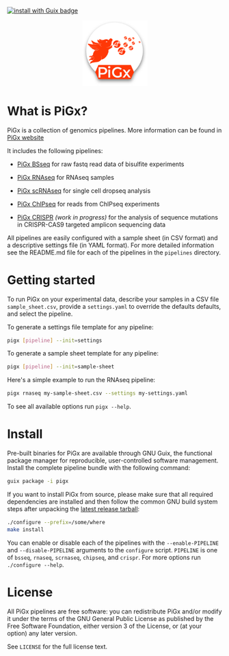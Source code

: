[![install with Guix badge](https://img.shields.io/badge/install%20with-guix-F4BB15.svg)](https://gnu.org/s/guix)

<div align="center">
<img src="logo.svg" alt="PiGx logo" width="30%" height="30%" />
</div>

# What is PiGx?

PiGx is a collection of genomics pipelines. More information can be found in [PiGx website](http://bioinformatics.mdc-berlin.de/pigx/)

It includes the following pipelines:

- [PiGx BSseq](https://github.com/BIMSBbioinfo/pigx_bsseq) for raw
  fastq read data of bisulfite experiments

- [PiGx RNAseq](https://github.com/BIMSBbioinfo/pigx_rnaseq) for RNAseq samples

- [PiGx scRNAseq](https://github.com/BIMSBbioinfo/pigx_scrnaseq) for
  single cell dropseq analysis

- [PiGx ChIPseq](https://github.com/BIMSBbioinfo/pigx_chipseq) for
  reads from ChIPseq experiments

- [PiGx CRISPR](https://github.com/BIMSBbioinfo/pigx_crispr) *(work in progress)*
  for the analysis of sequence mutations in CRISPR-CAS9 targeted
  amplicon sequencing data

All pipelines are easily configured with a sample sheet (in CSV
format) and a descriptive settings file (in YAML format).  For more
detailed information see the README.md file for each of the pipelines
in the `pipelines` directory.


# Getting started

To run PiGx on your experimental data, describe your samples in a CSV
file `sample_sheet.csv`, provide a `settings.yaml` to override the
defaults defaults, and select the pipeline.

To generate a settings file template for any pipeline:

```sh
pigx [pipeline] --init=settings
```

To generate a sample sheet template for any pipeline:

```sh
pigx [pipeline] --init=sample-sheet
```

Here's a simple example to run the RNAseq pipeline:

```sh
pigx rnaseq my-sample-sheet.csv --settings my-settings.yaml
```

To see all available options run `pigx --help`.


# Install

Pre-built binaries for PiGx are available through GNU Guix, the
functional package manager for reproducible, user-controlled software
management.  Install the complete pipeline bundle with the following
command:

```sh
guix package -i pigx
```

If you want to install PiGx from source, please make sure that all
required dependencies are installed and then follow the common GNU
build system steps after unpacking the [latest release
tarball](https://github.com/BIMSBbioinfo/pigx/releases/latest):

```sh
./configure --prefix=/some/where
make install
```

You can enable or disable each of the pipelines with the
`--enable-PIPELINE` and `--disable-PIPELINE` arguments to the
`configure` script.  `PIPELINE` is one of `bsseq`, `rnaseq`,
`scrnaseq`, `chipseq`, and `crispr`.  For more options run
`./configure --help`.


# License

All PiGx pipelines are free software: you can redistribute PiGx and/or
modify it under the terms of the GNU General Public License as
published by the Free Software Foundation, either version 3 of the
License, or (at your option) any later version.

See `LICENSE` for the full license text.
